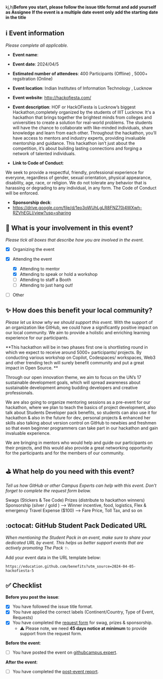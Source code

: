 kj,hj**Before you start, please follow the issue title format and add yourself as Assignee**
**If the event is a multiple date event only add the starting date in the title**  

## ℹ️ Event information
_Please complete all applicable._

- **Event name**: 
- **Event date**: 2024/04/5
- **Estimated number of attendees**:  400 Participants (Offline) , 5000+  regsitration  (Online) 
- **Event location**:  Indian Institutes of Information Technology , Lucknow
- **Event website**: http://hackofiesta.com/
- **Event description**: 
 HOF or HackOFiesta is Lucknow’s biggest Hackathon,completely organized by the students of IIIT Lucknow.  It's a hackathon that brings together the brightest minds from colleges and universities to create a solution for real-world problems. The students will have the chance to collaborate with like-minded individuals, share knowledge and learn from each other.
Throughout the hackathon, you’ll have access to mentors and industry experts, providing invaluable mentorship and guidance.
This hackathon isn’t just about the competition, it’s about building lasting connections and forging a network of talented individuals.


- **Link to Code of Conduct**:

We seek to provide a respectful, friendly, professional experience for everyone, regardless of gender, sexual orientation, physical appearance, disability, age, race, or religion. We do not tolerate any behavior that is harassing or degrading to any individual, in any form. The Code of Conduct will be enforced.

- **Sponsorship deck**:
- https://drive.google.com/file/d/1eo3oWUhLgLR8FNZ70j4WXwh-RZVhEGLI/view?usp=sharing


## 🙋 What is your involvement in this event? 
_Please tick all boxes that describe how you are involved in the event._

- [x] Organizing the event
- [x] Attending the event
   - [x] Attending to mentor
   - [x] Attending to speak or hold a workshop 
   - [ ] Attending to staff a Booth
   - [ ] Attending to just hang out!
- [ ] Other


## ✨ How does this benefit your local community?
_Please let us know why we should support this event._
With the support of an organization like GitHub, we could have a significantly positive impact on our local community. We aim to provide a holistic and enriching learning experience for our participants.

**This hackathon will be in two phases  first one is shortlisting round  in which we expect to receive around 5000+ participants/ projects. By conducting various workshop on Copilot, Codespaces/ workspaces, Web3  and other trending tech will surely benefit  community and put a great impact in Open Source. **

Through our open innovation theme, we aim to focus on the UN’s 17 sustainable development goals, which will spread awareness about sustainable development among budding developers and creative professionals.

We are also going to organize mentoring sessions as a pre-event for our hackathon, where we plan to teach the basics of project development, also talk about Students Developer pack benefits, so students can also use it for hackathon & also in the future for dev, personal projects & enhanced her skills also talking about version control on GitHub to newbies and freshmen so that even beginner programmers can take part in our hackathon and gain invaluable experience.

We are bringing in mentors who would help and guide our participants on their projects, and this would also provide a great networking opportunity for the participants and for the members of our community.


## ⛳️ What help do you need with this event?
_Tell us how GitHub or other Campus Experts can help with this event. Don't forget to complete the request form below._

Swags (Stickers & Tee Code)
Prizes (distribute to hackathon winners)
Sponsorship (silver / gold ) --> Winner incentive, food, logistics, Flex & emergency
Travel Expense ($100) --> Fare Price, Toll Tax, and so on

## :octocat: GitHub Student Pack Dedicated URL
_When mentioning the Student Pack in an event, make sure to share your dedicated URL by event. This helps us better support events that are actively promoting The Pack :sparkles:._ 

Add your event data in the URL template below:

`https://education.github.com/benefits?utm_source=2024-04-05-hackofiesta-5`

## ✅ Checklist

**Before you post the issue**: 
- [x] You have followed the issue title format.
- [x] You have applied the correct labels (Continent/Country, Type of Event, Requests)
- [x] You have completed the [request form](https://airtable.com/shrFJe2Z0bAY6KRsY) for swag, prizes & sponsorship.
   - ⚠️ Please note, we need **45 days notice at minimum** to provide support from the request form.

**Before the event**: 
- [ ] You have posted the event on [githubcampus.expert](https://github.com/campus-experts/campus-experts.github.io).

**After the event**:  
- [ ] You have completed the [post-event report](https://github.com/campus-experts/being-an-expert/blob/main/post-event-reports/post-event-template.md).

